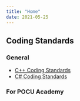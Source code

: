 ```yaml
---
title: "Home"
date: 2021-05-25
---
```


## Coding Standards
### General
* [C++ Coding Standards](/en/coding-standards/cpp)
* [C# Coding Standards](/en/coding-standards/csharp)

### For POCU Academy
















